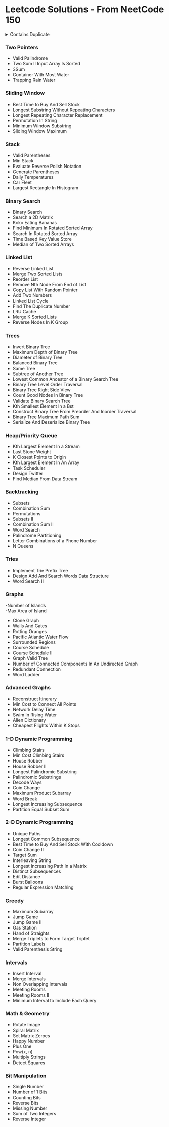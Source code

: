 # Leetcode Solutions - From NeetCode 150

<details><summary>Contains Duplicate</summary>
* Valid Anagram 
* Two Sum 
* Group Anagrams 
* Top K Frequent Elements 
* Encode and Decode Strings 
* Product of Array Except Self 
* Valid Sudoku 
* Longest Consecutive Sequence
</details>

### Two Pointers
- Valid Palindrome	
- Two Sum II Input Array Is Sorted	
- 3Sum	
- Container With Most Water	
- Trapping Rain Water

### Sliding Window
- Best Time to Buy And Sell Stock	
- Longest Substring Without Repeating Characters	
- Longest Repeating Character Replacement	
- Permutation In String	
- Minimum Window Substring	
- Sliding Window Maximum

### Stack
- Valid Parentheses	
- Min Stack	
- Evaluate Reverse Polish Notation	
- Generate Parentheses	
- Daily Temperatures	
- Car Fleet	
- Largest Rectangle In Histogram
### Binary Search
- Binary Search	
- Search a 2D Matrix	
- Koko Eating Bananas	
- Find Minimum In Rotated Sorted Array	
- Search In Rotated Sorted Array	
- Time Based Key Value Store	
- Median of Two Sorted Arrays
### Linked List
- Reverse Linked List	
- Merge Two Sorted Lists	
- Reorder List	
- Remove Nth Node From End of List	
- Copy List With Random Pointer	
- Add Two Numbers	
- Linked List Cycle	
- Find The Duplicate Number	
- LRU Cache	
- Merge K Sorted Lists	
- Reverse Nodes In K Group
### Trees
- Invert Binary Tree	
- Maximum Depth of Binary Tree	
- Diameter of Binary Tree	
- Balanced Binary Tree	
- Same Tree	
- Subtree of Another Tree	
- Lowest Common Ancestor of a Binary Search Tree	
- Binary Tree Level Order Traversal	
- Binary Tree Right Side View	
- Count Good Nodes In Binary Tree	
- Validate Binary Search Tree	
- Kth Smallest Element In a Bst	
- Construct Binary Tree From Preorder And Inorder Traversal	
- Binary Tree Maximum Path Sum	
- Serialize And Deserialize Binary Tree
### Heap/Priority Queue
- Kth Largest Element In a Stream	
- Last Stone Weight	
- K Closest Points to Origin	
- Kth Largest Element In An Array	
- Task Scheduler	
- Design Twitter	
- Find Median From Data Stream
### Backtracking
- Subsets	
- Combination Sum	
- Permutations	
- Subsets II	
- Combination Sum II	
- Word Search	
- Palindrome Partitioning	
- Letter Combinations of a Phone Number	
- N Queens
### Tries
- Implement Trie Prefix Tree	
- Design Add And Search Words Data Structure	
- Word Search II
### Graphs
-Number of Islands	
-Max Area of Island	
- Clone Graph	
- Walls And Gates   	
- Rotting Oranges	
- Pacific Atlantic Water Flow	
- Surrounded Regions	
- Course Schedule	
- Course Schedule II	
- Graph Valid Tree   	
- Number of Connected Components In An Undirected Graph   	
- Redundant Connection	
- Word Ladder
### Advanced Graphs 
- Reconstruct Itinerary	
- Min Cost to Connect All Points	
- Network Delay Time	
- Swim In Rising Water	
- Alien Dictionary   	
- Cheapest Flights Within K Stops
### 1-D Dynamic Programming
- Climbing Stairs	
- Min Cost Climbing Stairs	
- House Robber	
- House Robber II	
- Longest Palindromic Substring	
- Palindromic Substrings	
- Decode Ways	
- Coin Change	
- Maximum Product Subarray	
- Word Break	
- Longest Increasing Subsequence	
- Partition Equal Subset Sum
### 2-D Dynamic Programming
- Unique Paths	
- Longest Common Subsequence	
- Best Time to Buy And Sell Stock With Cooldown	
- Coin Change II	
- Target Sum	
- Interleaving String	
- Longest Increasing Path In a Matrix	
- Distinct Subsequences	
- Edit Distance	
- Burst Balloons	
- Regular Expression Matching	
### Greedy
- Maximum Subarray	
- Jump Game	
- Jump Game II	
- Gas Station	
- Hand of Straights	
- Merge Triplets to Form Target Triplet	
- Partition Labels	
- Valid Parenthesis String
### Intervals
- Insert Interval	
- Merge Intervals	
- Non Overlapping Intervals	
- Meeting Rooms   	
- Meeting Rooms II   	
- Minimum Interval to Include Each Query
### Math & Geometry
- Rotate Image	
- Spiral Matrix	
- Set Matrix Zeroes	
- Happy Number	
- Plus One	
- Pow(x, n)	
- Multiply Strings	
- Detect Squares
### Bit Manipulation
- Single Number	
- Number of 1 Bits	
- Counting Bits	
- Reverse Bits	
- Missing Number	
- Sum of Two Integers	
- Reverse Integer
